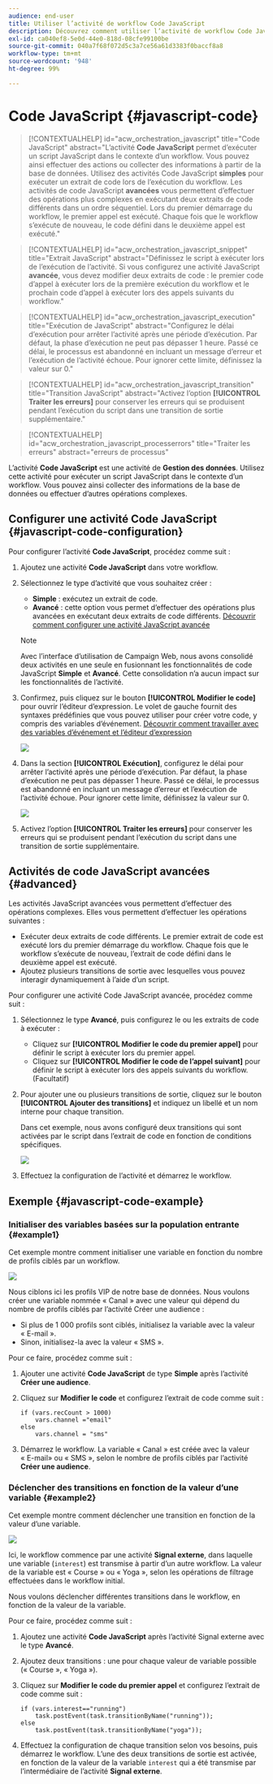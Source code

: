 ```yaml
---
audience: end-user
title: Utiliser l’activité de workflow Code JavaScript
description: Découvrez comment utiliser l’activité de workflow Code JavaScript
exl-id: ca040ef8-5e0d-44e0-818d-08cfe99100be
source-git-commit: 040a7f68f072d5c3a7ce56a61d3383f0baccf8a8
workflow-type: tm+mt
source-wordcount: '948'
ht-degree: 99%

---
```


# Code JavaScript {#javascript-code}

>[!CONTEXTUALHELP]
>id="acw_orchestration_javascript"
>title="Code JavaScript"
>abstract="L’activité **Code JavaScript** permet d’exécuter un script JavaScript dans le contexte d’un workflow. Vous pouvez ainsi effectuer des actions ou collecter des informations à partir de la base de données. Utilisez des activités Code JavaScript **simples** pour exécuter un extrait de code lors de l’exécution du workflow. Les activités de code JavaScript **avancées** vous permettent d’effectuer des opérations plus complexes en exécutant deux extraits de code différents dans un ordre séquentiel. Lors du premier démarrage du workflow, le premier appel est exécuté. Chaque fois que le workflow s’exécute de nouveau, le code défini dans le deuxième appel est exécuté."

>[!CONTEXTUALHELP]
>id="acw_orchestration_javascript_snippet"
>title="Extrait JavaScript"
>abstract="Définissez le script à exécuter lors de l’exécution de l’activité. Si vous configurez une activité JavaScript **avancée**, vous devez modifier deux extraits de code : le premier code d’appel à exécuter lors de la première exécution du workflow et le prochain code d’appel à exécuter lors des appels suivants du workflow."

>[!CONTEXTUALHELP]
>id="acw_orchestration_javascript_execution"
>title="Exécution de JavaScript"
>abstract="Configurez le délai d’exécution pour arrêter l’activité après une période d’exécution. Par défaut, la phase d’exécution ne peut pas dépasser 1 heure. Passé ce délai, le processus est abandonné en incluant un message d’erreur et l’exécution de l’activité échoue. Pour ignorer cette limite, définissez la valeur sur 0."

>[!CONTEXTUALHELP]
>id="acw_orchestration_javascript_transition"
>title="Transition JavaScript"
>abstract="Activez l’option **[!UICONTROL Traiter les erreurs]** pour conserver les erreurs qui se produisent pendant l’exécution du script dans une transition de sortie supplémentaire."

>[!CONTEXTUALHELP]
>id="acw_orchestration_javascript_processerrors"
>title="Traiter les erreurs"
>abstract="erreurs de processus"

L’activité **Code JavaScript** est une activité de **Gestion des données**. Utilisez cette activité pour exécuter un script JavaScript dans le contexte d’un workflow. Vous pouvez ainsi collecter des informations de la base de données ou effectuer d’autres opérations complexes.

## Configurer une activité Code JavaScript {#javascript-code-configuration}

Pour configurer l’activité **Code JavaScript**, procédez comme suit :

1. Ajoutez une activité **Code JavaScript** dans votre workflow.

1. Sélectionnez le type d’activité que vous souhaitez créer :

   * **Simple** : exécutez un extrait de code.
   * **Avancé** : cette option vous permet d’effectuer des opérations plus avancées en exécutant deux extraits de code différents. [Découvrir comment configurer une activité JavaScript avancée](#advanced)

   >[!NOTE]
   >
   >Avec l’interface d’utilisation de Campaign Web, nous avons consolidé deux activités en une seule en fusionnant les fonctionnalités de code JavaScript **Simple** et **Avancé**. Cette consolidation n’a aucun impact sur les fonctionnalités de l’activité.

1. Confirmez, puis cliquez sur le bouton **[!UICONTROL Modifier le code]** pour ouvrir l’éditeur d’expression. Le volet de gauche fournit des syntaxes prédéfinies que vous pouvez utiliser pour créer votre code, y compris des variables d’événement. [Découvrir comment travailler avec des variables d’événement et l’éditeur d’expression](../event-variables.md)

   ![](../assets/javascript-editor.png)

1. Dans la section **[!UICONTROL Exécution]**, configurez le délai pour arrêter l’activité après une période d’exécution. Par défaut, la phase d’exécution ne peut pas dépasser 1 heure. Passé ce délai, le processus est abandonné en incluant un message d’erreur et l’exécution de l’activité échoue. Pour ignorer cette limite, définissez la valeur sur 0.

   ![](../assets/javascript-config.png)

1. Activez l’option **[!UICONTROL Traiter les erreurs]** pour conserver les erreurs qui se produisent pendant l’exécution du script dans une transition de sortie supplémentaire.

## Activités de code JavaScript avancées {#advanced}

Les activités JavaScript avancées vous permettent d’effectuer des opérations complexes. Elles vous permettent d’effectuer les opérations suivantes :

* Exécuter deux extraits de code différents. Le premier extrait de code est exécuté lors du premier démarrage du workflow. Chaque fois que le workflow s’exécute de nouveau, l’extrait de code défini dans le deuxième appel est exécuté.
* Ajoutez plusieurs transitions de sortie avec lesquelles vous pouvez interagir dynamiquement à l’aide d’un script.

Pour configurer une activité Code JavaScript avancée, procédez comme suit :

1. Sélectionnez le type **Avancé**, puis configurez le ou les extraits de code à exécuter :

   * Cliquez sur **[!UICONTROL Modifier le code du premier appel]** pour définir le script à exécuter lors du premier appel.
   * Cliquez sur **[!UICONTROL Modifier le code de l’appel suivant]** pour définir le script à exécuter lors des appels suivants du workflow. (Facultatif)

1. Pour ajouter une ou plusieurs transitions de sortie, cliquez sur le bouton **[!UICONTROL Ajouter des transitions]** et indiquez un libellé et un nom interne pour chaque transition.

   Dans cet exemple, nous avons configuré deux transitions qui sont activées par le script dans l’extrait de code en fonction de conditions spécifiques.

   ![](../assets/javascript-transitions.png)

1. Effectuez la configuration de l’activité et démarrez le workflow.

## Exemple {#javascript-code-example}

### Initialiser des variables basées sur la population entrante {#example1}

Cet exemple montre comment initialiser une variable en fonction du nombre de profils ciblés par un workflow.

![](../assets/javascript-example1.png)

Nous ciblons ici les profils VIP de notre base de données. Nous voulons créer une variable nommée « Canal » avec une valeur qui dépend du nombre de profils ciblés par l’activité Créer une audience :

* Si plus de 1 000 profils sont ciblés, initialisez la variable avec la valeur « E-mail ».
* Sinon, initialisez-la avec la valeur « SMS ».

Pour ce faire, procédez comme suit :

1. Ajouter une activité **Code JavaScript** de type **Simple** après l’activité **Créer une audience**.

1. Cliquez sur **Modifier le code** et configurez l’extrait de code comme suit :

   ```
   if (vars.recCount > 1000)
       vars.channel ="email"
   else
       vars.channel = "sms"
   ```

1. Démarrez le workflow. La variable « Canal » est créée avec la valeur « E-mail» ou « SMS », selon le nombre de profils ciblés par l’activité **Créer une audience**.

### Déclencher des transitions en fonction de la valeur d’une variable {#example2}

Cet exemple montre comment déclencher une transition en fonction de la valeur d’une variable.

![](../assets/javascript-example2-transitions.png)

Ici, le workflow commence par une activité **Signal externe**, dans laquelle une variable (`interest`) est transmise à partir d’un autre workflow. La valeur de la variable est « Course » ou « Yoga », selon les opérations de filtrage effectuées dans le workflow initial.

Nous voulons déclencher différentes transitions dans le workflow, en fonction de la valeur de la variable.

Pour ce faire, procédez comme suit :

1. Ajoutez une activité **Code JavaScript** après l’activité Signal externe avec le type **Avancé**.

1. Ajoutez deux transitions : une pour chaque valeur de variable possible (« Course », « Yoga »).

1. Cliquez sur **Modifier le code du premier appel** et configurez l’extrait de code comme suit :

   ```
   if (vars.interest=="running")
       task.postEvent(task.transitionByName("running"));
   else
       task.postEvent(task.transitionByName("yoga"));
   ```

1. Effectuez la configuration de chaque transition selon vos besoins, puis démarrez le workflow. L’une des deux transitions de sortie est activée, en fonction de la valeur de la variable `interest` qui a été transmise par l’intermédiaire de l’activité **Signal externe**.
